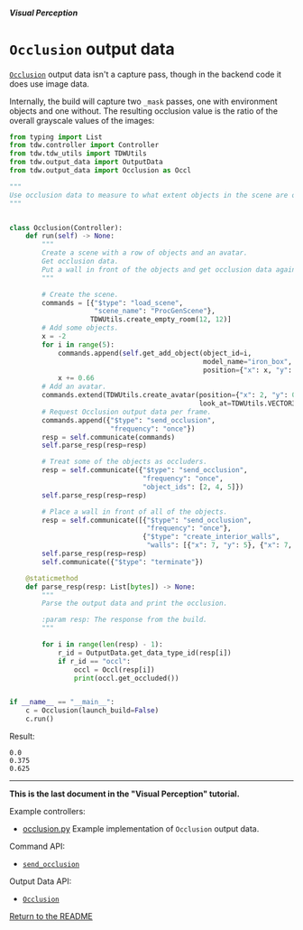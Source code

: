 ##### Visual Perception

# `Occlusion` output data

[`Occlusion`](../../api/output_data.md#Occlusion.md) output data isn't a capture pass, though in the backend code it does use image data.

Internally, the build will capture two `_mask` passes, one with environment objects and one without. The resulting occlusion value is the ratio of the overall grayscale values of the images:

```python
from typing import List
from tdw.controller import Controller
from tdw.tdw_utils import TDWUtils
from tdw.output_data import OutputData
from tdw.output_data import Occlusion as Occl

"""
Use occlusion data to measure to what extent objects in the scene are occluded.
"""


class Occlusion(Controller):
    def run(self) -> None:
        """
        Create a scene with a row of objects and an avatar.
        Get occlusion data.
        Put a wall in front of the objects and get occlusion data again.
        """

        # Create the scene.
        commands = [{"$type": "load_scene",
                     "scene_name": "ProcGenScene"},
                    TDWUtils.create_empty_room(12, 12)]
        # Add some objects.
        x = -2
        for i in range(5):
            commands.append(self.get_add_object(object_id=i,
                                                model_name="iron_box",
                                                position={"x": x, "y": 0, "z": 0}))
            x += 0.66
        # Add an avatar.
        commands.extend(TDWUtils.create_avatar(position={"x": 2, "y": 0.9, "z": 0.88},
                                               look_at=TDWUtils.VECTOR3_ZERO))
        # Request Occlusion output data per frame.
        commands.append({"$type": "send_occlusion",
                         "frequency": "once"})
        resp = self.communicate(commands)
        self.parse_resp(resp=resp)

        # Treat some of the objects as occluders.
        resp = self.communicate({"$type": "send_occlusion",
                                 "frequency": "once",
                                 "object_ids": [2, 4, 5]})
        self.parse_resp(resp=resp)

        # Place a wall in front of all of the objects.
        resp = self.communicate([{"$type": "send_occlusion",
                                  "frequency": "once"},
                                 {"$type": "create_interior_walls",
                                  "walls": [{"x": 7, "y": 5}, {"x": 7, "y": 6}]}])
        self.parse_resp(resp=resp)
        self.communicate({"$type": "terminate"})

    @staticmethod
    def parse_resp(resp: List[bytes]) -> None:
        """
        Parse the output data and print the occlusion.

        :param resp: The response from the build.
        """

        for i in range(len(resp) - 1):
            r_id = OutputData.get_data_type_id(resp[i])
            if r_id == "occl":
                occl = Occl(resp[i])
                print(occl.get_occluded())


if __name__ == "__main__":
    c = Occlusion(launch_build=False)
    c.run()
```

Result:

```
0.0
0.375
0.625
```

***

**This is the last document in the "Visual Perception" tutorial.**

Example controllers:

- [occlusion.py](https://github.com/threedworld-mit/tdw/blob/master/Python/example_controllers/visual_perception/occlusion.py) Example implementation of `Occlusion` output data.

Command API:

- [`send_occlusion`](../../api/command_api.md#send_occlusion)

Output Data API:

- [`Occlusion`](../../api/output_data.md#Occlusion.md)

[Return to the README](../../README.md)